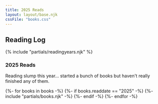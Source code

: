 ```yaml
---
title: 2025 Reads
layout: layout/base.njk
cssFile: "books.css"
---
```


## Reading Log

{% include "partials/readingyears.njk" %}

<div class="textbox">
<h3>2025 Reads</h3>
<p>Reading slump this year... started a bunch of books but haven't really finished any of them. </p> 


  <div class="bookgallery">
    {%- for books in books -%}
      {%- if books.readdate == "2025" -%} 
        {%- include "partials/books.njk" -%}
      {%- endif -%}
    {%- endfor -%}
   </div>
</div>

 


